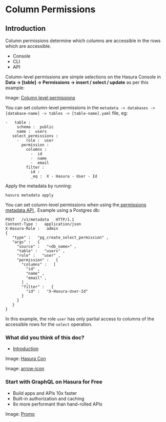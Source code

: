 # Column Permissions

## Introduction​

Column permissions determine which columns are accessible in the rows which are accessible.

- Console
- CLI
- API


Column-level permissions are simple selections on the Hasura Console in **Data -> [table] -> Permissions -> insert /
select / update** as per this example:

Image: [ Column level permissions ](https://hasura.io/docs/assets/images/authorization_column-permissions_2.16-f0bb74f55bc26e9f2dc77090f7915fd9.png)

You can set column-level permissions in the `metadata -> databases -> [database-name] -> tables -> [table-name].yaml` file, eg:

```
-   table :
     schema :  public
     name :  users
   select_permissions :
     -   role :  user
       permission :
         columns :
           -  id
           -  name
           -  email
         filter :
           id :
           _eq :  X - Hasura - User - Id
```

Apply the metadata by running:

`hasura metadata apply`

You can set column-level permissions when using the[ permissions metadata API ](https://hasura.io/docs/latest/api-reference/metadata-api/permission/). Example using a Postgres db:

```
POST   /v1/metadata   HTTP/1.1
Content-Type :   application/json
X-Hasura-Role :   admin
{
   "type" :   "pg_create_select_permission" ,
   "args" :   {
     "source" :   "<db_name>" ,
     "table" :   "users" ,
     "role" :   "user" ,
     "permission" :   {
       "columns" :   [
         "id" ,
         "name" ,
         "email" ,
       ] ,
       "filter" :   {
         "id" :   "X-Hasura-User-Id"
       }
     }
   }
}
```

In this example, the role `user` has only partial access to columns of the accessible rows for the `select` operation.

### What did you think of this doc?

- [ Introduction ](https://hasura.io/docs/latest/auth/authorization/permissions/column-level-permissions/#introduction)


Image: [ Hasura Con ](https://res.cloudinary.com/dh8fp23nd/image/upload/v1686154570/hasura-con-2023/has-con-light-date_r2a2ud.png)

Image: [ arrow-icon ](https://res.cloudinary.com/dh8fp23nd/image/upload/v1683723549/main-web/chevron-right_ldbi7d.png)

### Start with GraphQL on Hasura for Free

- Build apps and APIs 10x faster
- Built-in authorization and caching
- 8x more performant than hand-rolled APIs


Image: [ Promo ](https://hasura.io/docs/assets/images/hasura-free-ff60e409244e0ea12b5a3045d1a9096b.png)